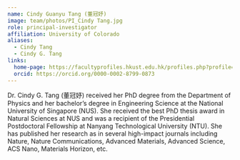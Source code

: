 ```yaml
---
name: Cindy Guanyu Tang (董冠妤)
image: team/photos/PI_Cindy Tang.jpg
role: principal-investigator
affiliation: University of Colorado
aliases:
  - Cindy Tang
  - Cindy G. Tang
links:
  home-page: https://facultyprofiles.hkust.edu.hk/profiles.php?profile=cindy-tang-cindytang
  orcid: https://orcid.org/0000-0002-8799-0873
---
```


Dr. Cindy G. Tang (董冠妤) received her PhD degree from the Department of Physics and her bachelor’s degree in Engineering Science at the National University of Singapore (NUS). She received the best PhD thesis award in Natural Sciences at NUS and was a recipient of the Presidential Postdoctoral Fellowship at Nanyang Technological University (NTU). She has published her research as in several high-impact journals including Nature, Nature Communications, Advanced Materials, Advanced Science, ACS Nano, Materials Horizon, etc.
